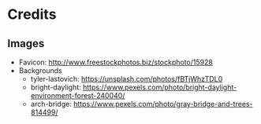 # Credits

## Images

* Favicon: http://www.freestockphotos.biz/stockphoto/15928
* Backgrounds
  * tyler-lastovich: https://unsplash.com/photos/fBTjWhzTDL0
  * bright-daylight: https://www.pexels.com/photo/bright-daylight-environment-forest-240040/
  * arch-bridge: https://www.pexels.com/photo/gray-bridge-and-trees-814499/